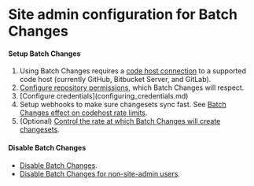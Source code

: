# Site admin configuration for Batch Changes



#### Setup Batch Changes 
1. Using Batch Changes requires a [code host connection](../../../admin/external_service/index.md) to a supported code host (currently GitHub, Bitbucket Server, and GitLab).
1. [Configure repository permissions](../../../admin/repo/permissions.md), which Batch Changes will respect.
1. [Configure credentials](configuring_credentials.md\)
1. Setup webhooks to make sure changesets sync fast. See [Batch Changes effect on codehost rate limits](../references/requirements.md#batch-changes-effect-on-code-host-rate-limits).
1. (Optional) [Control the rate at which Batch Changes will create changesets](../../../admin/config/batch_changes.md#rollout-windows).

#### Disable Batch Changes
- [Disable Batch Changes](../explanations/permissions_in_batch_changes.md#disabling-batch-changes).
- [Disable Batch Changes for non-site-admin users](../explanations/permissions_in_batch_changes.md#disabling-batch-changes-for-non-site-admin-users).

